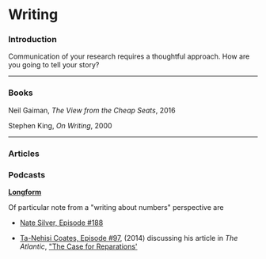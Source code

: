 # Writing

### Introduction

Communication of your research requires a thoughtful approach. How are you going to tell your story?

---
### Books

Neil Gaiman, _The View from the Cheap Seats_, 2016

Stephen King, _On Writing_, 2000

---
### Articles



### Podcasts

**[Longform](https://longform.org/podcast)**

Of particular note from a "writing about numbers" perspective are

* [Nate Silver, Episode #188](https://longform.org/posts/longform-podcast-188-nate-silver)

* [Ta-Nehisi Coates, Episode #97](https://longform.org/posts/longform-podcast-97-ta-nehisi-coates), (2014) discussing his article in _The Atlantic_, ["The Case for Reparations'](http://www.theatlantic.com/magazine/archive/2014/06/the-case-for-reparations/361631/)
